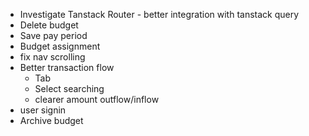 - Investigate Tanstack Router - better integration with tanstack query
- Delete budget
- Save pay period
- Budget assignment
- fix nav scrolling
- Better transaction flow
    - Tab
    - Select searching
    - clearer amount outflow/inflow
- user signin
- Archive budget
